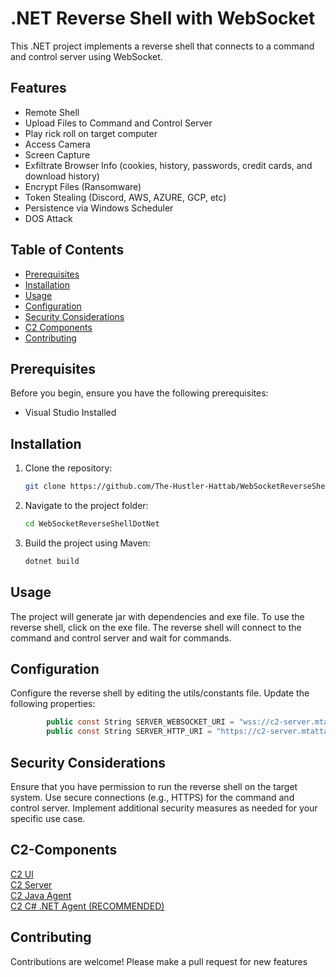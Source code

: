 # .NET Reverse Shell with WebSocket

This .NET project implements a reverse shell that connects to a command and control server using WebSocket.

## Features

- Remote Shell  
- Upload Files to Command and Control Server  
- Play rick roll on target computer  
- Access Camera  
- Screen Capture  
- Exfiltrate Browser Info (cookies, history, passwords, credit cards, and download history)  
- Encrypt Files (Ransomware)  
- Token Stealing (Discord, AWS, AZURE, GCP, etc)  
- Persistence via Windows Scheduler
- DOS Attack  


## Table of Contents

- [Prerequisites](#prerequisites)
- [Installation](#installation)
- [Usage](#usage)
- [Configuration](#configuration)
- [Security Considerations](#security-considerations)
- [C2 Components](#C2-Components)
- [Contributing](#contributing)

## Prerequisites

Before you begin, ensure you have the following prerequisites:

- Visual Studio Installed

## Installation

1. Clone the repository:

    ```bash
    git clone https://github.com/The-Hustler-Hattab/WebSocketReverseShellDotNet.git
    ```

2. Navigate to the project folder:

    ```bash
    cd WebSocketReverseShellDotNet
    ```

3. Build the project using Maven:

    ```bash
    dotnet build
    ```

## Usage
The project will generate jar with dependencies and exe file.
To use the reverse shell, click on the exe file. The reverse shell will connect to the command and control server and wait for commands.

## Configuration
Configure the reverse shell by editing the utils/constants file. Update the following properties:
```C#
        public const String SERVER_WEBSOCKET_URI = "wss://c2-server.mtattab.com/reverseShellClients";
        public const String SERVER_HTTP_URI = "https://c2-server.mtattab.com";
```


## Security Considerations
Ensure that you have permission to run the reverse shell on the target system.
Use secure connections (e.g., HTTPS) for the command and control server.
Implement additional security measures as needed for your specific use case.

## C2-Components

[C2 UI](https://github.com/The-Hustler-Hattab/c2-ui)  
[C2 Server](https://github.com/The-Hustler-Hattab/C2JavaServer)   
[C2 Java Agent](https://github.com/The-Hustler-Hattab/ReverseShellWebSocketAgent)  
[C2 C# .NET Agent (RECOMMENDED)](https://github.com/The-Hustler-Hattab/WebSocketReverseShellDotNet)  

## Contributing
Contributions are welcome! 
Please make a pull request for new features